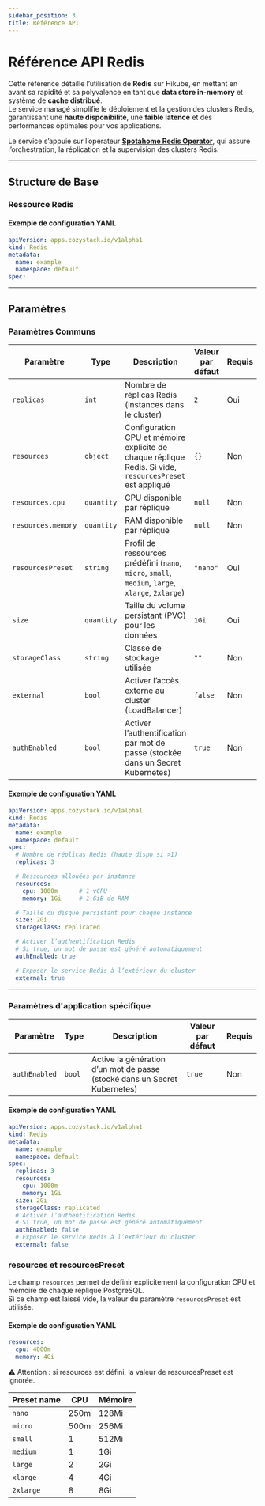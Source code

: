 ```yaml
---
sidebar_position: 3
title: Référence API
---
```


# Référence API Redis

Cette référence détaille l’utilisation de **Redis** sur Hikube, en mettant en avant sa rapidité et sa polyvalence en tant que **data store in-memory** et système de **cache distribué**.  
Le service managé simplifie le déploiement et la gestion des clusters Redis, garantissant une **haute disponibilité**, une **faible latence** et des performances optimales pour vos applications.  

Le service s’appuie sur l’opérateur **[Spotahome Redis Operator](https://github.com/spotahome/redis-operator)**, qui assure l’orchestration, la réplication et la supervision des clusters Redis.  

---

## Structure de Base

### **Ressource Redis**
#### Exemple de configuration YAML
```yaml
apiVersion: apps.cozystack.io/v1alpha1
kind: Redis
metadata:
  name: example
  namespace: default
spec:
```

---

## Paramètres

### **Paramètres Communs**
| **Paramètre**     | **Type**   | **Description**                                                                 | **Valeur par défaut** | **Requis** |
|--------------------|------------|---------------------------------------------------------------------------------|------------------------|------------|
| `replicas`         | `int`      | Nombre de réplicas Redis (instances dans le cluster)                            | `2`                    | Oui        |
| `resources`        | `object`   | Configuration CPU et mémoire explicite de chaque réplique Redis. Si vide, `resourcesPreset` est appliqué | `{}`                   | Non        |
| `resources.cpu`    | `quantity` | CPU disponible par réplique                                                     | `null`                 | Non        |
| `resources.memory` | `quantity` | RAM disponible par réplique                                                     | `null`                 | Non        |
| `resourcesPreset`  | `string`   | Profil de ressources prédéfini (`nano`, `micro`, `small`, `medium`, `large`, `xlarge`, `2xlarge`) | `"nano"`              | Oui        |
| `size`             | `quantity` | Taille du volume persistant (PVC) pour les données                              | `1Gi`                  | Oui        |
| `storageClass`     | `string`   | Classe de stockage utilisée                                                     | `""`                   | Non        |
| `external`         | `bool`     | Activer l’accès externe au cluster (LoadBalancer)                               | `false`                | Non        |
| `authEnabled`      | `bool`     | Activer l’authentification par mot de passe (stockée dans un Secret Kubernetes) | `true`                 | Non        |


#### Exemple de configuration YAML

```yaml title="redis.yaml"
apiVersion: apps.cozystack.io/v1alpha1
kind: Redis
metadata:
  name: example
  namespace: default
spec:
  # Nombre de réplicas Redis (haute dispo si >1)
  replicas: 3

  # Ressources allouées par instance
  resources:
    cpu: 1000m      # 1 vCPU
    memory: 1Gi     # 1 GiB de RAM

  # Taille du disque persistant pour chaque instance
  size: 2Gi
  storageClass: replicated

  # Activer l’authentification Redis
  # Si true, un mot de passe est généré automatiquement
  authEnabled: true

  # Exposer le service Redis à l’extérieur du cluster
  external: true
  ```

  ---

### **Paramètres d'application spécifique**

| **Paramètre**   | **Type** | **Description**                  | **Valeur par défaut** | **Requis** |
|------------------|----------|----------------------------------|------------------------|------------|
| `authEnabled`    | `bool`   | Active la génération d’un mot de passe (stocké dans un Secret Kubernetes) | `true` | Non |


#### Exemple de configuration YAML

```yaml title="redis.yaml"
apiVersion: apps.cozystack.io/v1alpha1
kind: Redis
metadata:
  name: example
  namespace: default
spec:
  replicas: 3
  resources:
    cpu: 1000m 
    memory: 1Gi 
  size: 2Gi
  storageClass: replicated
  # Activer l’authentification Redis
  # Si true, un mot de passe est généré automatiquement
  authEnabled: false
  # Exposer le service Redis à l’extérieur du cluster
  external: false
```

### resources et resourcesPreset  

Le champ `resources` permet de définir explicitement la configuration CPU et mémoire de chaque réplique PostgreSQL.  
Si ce champ est laissé vide, la valeur du paramètre `resourcesPreset` est utilisée.  

#### Exemple de configuration YAML
```yaml title="redis.yaml"
resources:
  cpu: 4000m
  memory: 4Gi
```  

⚠️ Attention : si resources est défini, la valeur de resourcesPreset est ignorée.

| **Preset name** | **CPU** | **Mémoire** |
|-----------------|---------|-------------|
| `nano`          | 250m    | 128Mi       |
| `micro`         | 500m    | 256Mi       |
| `small`         | 1       | 512Mi       |
| `medium`        | 1       | 1Gi         |
| `large`         | 2       | 2Gi         |
| `xlarge`        | 4       | 4Gi         |
| `2xlarge`       | 8       | 8Gi         |